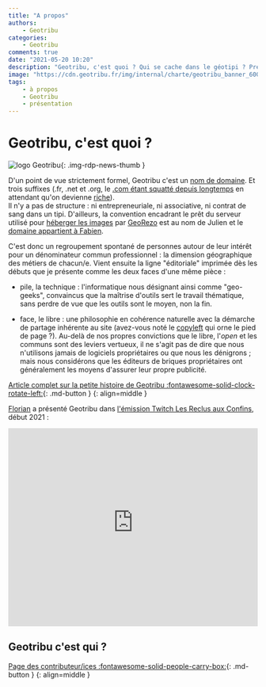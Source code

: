 ```yaml
---
title: "A propos"
authors:
    - Geotribu
categories:
    - Geotribu
comments: true
date: "2021-05-20 10:20"
description: "Geotribu, c'est quoi ? Qui se cache dans le géotipi ? Présentation et trombinoscope."
image: "https://cdn.geotribu.fr/img/internal/charte/geotribu_banner_600x300.png"
tags:
    - à propos
    - Geotribu
    - présentation
---
```


# Geotribu, c'est quoi ?

![logo Geotribu](https://cdn.geotribu.fr/img/internal/charte/geotribu_logo_75x75.webp "logo Geotribu"){: .img-rdp-news-thumb }

D'un point de vue strictement formel, Geotribu c'est un [nom de domaine](https://fr.wikipedia.org/wiki/Nom_de_domaine). Et trois suffixes (.fr, .net et .org, le [.com étant squatté depuis longtemps](https://www.whois.com/whois/geotribu.com) en attendant qu'on devienne [riche](https://www.hugedomains.com/domain_profile.cfm?d=Geotribu&e=com)).  
Il n'y a pas de structure : ni entrepreneuriale, ni associative, ni contrat de sang dans un tipi. D'ailleurs, la convention encadrant le prêt du serveur utilisé pour [héberger les images](/contribuer/guides/cdn-images-hebergement/) par [GeoRezo] est au nom de Julien et le [domaine appartient à Fabien](https://www.whois.com/whois/geotribu.net).

C'est donc un regroupement spontané de personnes autour de leur intérêt pour un dénominateur commun professionnel : la dimension géographique des métiers de chacun/e. Vient ensuite la ligne "éditoriale" imprimée dès les débuts que je présente comme les deux faces d'une même pièce :

- pile, la technique : l'informatique nous désignant ainsi comme "geo-geeks", convaincus que la maîtrise d'outils sert le travail thématique, sans perdre de vue que les outils sont le moyen, non la fin.

- face, le libre : une philosophie en cohérence naturelle avec la démarche de partage inhérente au site (avez-vous noté le [copyleft](https://fr.wikipedia.org/wiki/Copyleft) qui orne le pied de page ?). Au-delà de nos propres convictions que le libre, l'_open_ et les communs sont des leviers vertueux, il ne s'agit pas de dire que nous n'utilisons jamais de logiciels propriétaires ou que nous les dénigrons ; mais nous considérons que les éditeurs de briques propriétaires ont généralement les moyens d'assurer leur propre publicité.

[Article complet sur la petite histoire de Geotribu :fontawesome-solid-clock-rotate-left:](/articles/2020/2020-08-31_geotribu_histoire/){: .md-button }
{: align=middle }

[Florian](/team/fbor/) a présenté Geotribu dans [l'émission Twitch Les Reclus aux Confins](https://www.twitch.tv/confins), début 2021 :

<iframe width="100%" height="400" src="https://www.youtube-nocookie.com/embed/fB1dVOVbkME" title="YouTube video player" frameborder="0" allow="accelerometer; autoplay; clipboard-write; encrypted-media; gyroscope; picture-in-picture" allowfullscreen></iframe>

## Geotribu c'est qui ?

[Page des contributeur/ices :fontawesome-solid-people-carry-box:](/team/contributors/){: .md-button }
{: align=middle }

<!-- Hyperlinks reference -->
[GeoRezo]: https://georezo.net/
